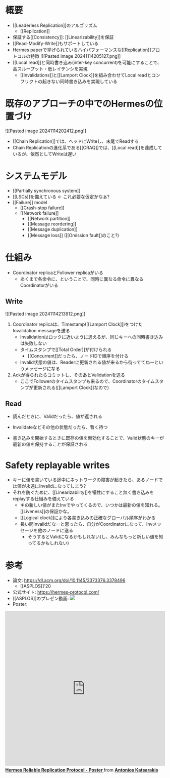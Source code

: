 # 概要
- [[Leaderless Replication]]のアルゴリズム
	- [[Replication]]
- 保証する[[Consistency]]:  [[Linearizability]]を保証
- [[Read-Modify-Write]]もサポートしている
- Hermes paperで挙げられているハイパフォーマンスな[[Replication]]プロトコルの特徴
  ![[Pasted image 20241114205127.png]]
- [[Local read]]と同時書き込み(inter-key concurrent)を可能にすることで、高スループット・低レイテンシを実現
	- [[Invalidations]]と[[Lamport Clock]]を組み合わせてLocal readとコンフリクトの起きない同時書き込みを実現している

# 既存のアプローチの中でのHermesの位置づけ
![[Pasted image 20241114202412.png]]
- [[Chain Replication]]では、ヘッドにWriteし、末尾でReadする
- Chain Replicationの進化系である[[CRAQ]]では、[[Local read]]を達成しているが、依然としてWriteは遅い

# システムモデル
- [[Partially synchronous system]]
- [[LSCs]]を備えている ← これ必要な仮定かなぁ?
- [[Failure]] model
	- [[Crash-stop failure]]
	- [[Network failure]]
		- [[Network partition]]
		- [[Message reordering]]
		- [[Message duplication]]
		- [[Message loss]] ([[Omission fault]]のこと?)

# 仕組み
- Coordinator replicaとFollower replicaがいる
	- あくまで各命令に、ということで、同時に異なる命令に異なるCoordinatorがいる
## Write
![[Pasted image 20241114213912.png]]
1. Coordinator replicaは、Timestamp([[Lamport Clock]])をつけたInvalidation messageを送る
	- Invalidationはロックに近いように思えるが、同じキーへの同時書き込みは失敗しない
	- タイムスタンプで[[Total Order]]が付けられる
		- [[Concurrent]]だったら、ノードIDで順序を付ける
	- Invalid状態の値は、Readerに更新される値が来るから待っててねーというメッセージになる
1. Ackが得られたらコミットし、そのあとValidationを送る
	- ここでFollowerのタイムスタンプも来るので、Coordinatorのタイムスタンプが更新される([[Lamport Clock]]なので)
## Read
- 読んだときに、Validだったら、値が返される
- Invalidateなどその他の状態だったら、暫く待つ

- 書き込みを開始するときに既存の値を無効化することで、Valid状態のキーが最新の値を保持することが保証される
# Safety replayable writes
- キーに値を書いている途中にネットワークの障害が起きたら、あるノードでは値が永遠にInvalidになってしまう?
- それを防ぐために、[[Linearizability]]を犠牲にすること無く書き込みをreplayする仕組みを備えている
	- キの新しい値がまたInvでやってくるので、いつかは最新の値を知れる。[[Liveness]]の保証かな。
	- [[Logical clock]]により各書き込みの正確なグローバル順序がわかる
	- 長い間Invalidだなーと思ったら、自分がCoordinatorになって、Invメッセージを他のノードに送る
		- そうするとValidになるかもしれない(し、みんなもっと新しい値を知ってるかもしれない)
# 参考
- 論文: https://dl.acm.org/doi/10.1145/3373376.3378496
	- [[ASPLOS]]'20
- 公式サイト: https://hermes-protocol.com/
- [[ASPLOS]]のプレゼン動画: ![](https://www.youtube.com/watch?v=5HwOdAjqEdE)
- Poster:
<iframe src="https://www.slideshare.net/slideshow/embed_code/key/793n6tuvZHDyTY?startSlide=1" width="597" height="486" frameborder="0" marginwidth="0" marginheight="0" scrolling="no" style="border:1px solid #CCC; border-width:1px; margin-bottom:5px;max-width: 100%;" allowfullscreen></iframe><div style="margin-bottom:5px"><strong><a href="https://www.slideshare.net/slideshow/hermes-reliable-replication-protocol-230267877/230267877" title="Hermes Reliable Replication Protocol - Poster " target="_blank">Hermes Reliable Replication Protocol - Poster </a></strong> from <strong><a href="https://www.slideshare.net/AntoniosKatsarakis" target="_blank">Antonios Katsarakis</a></strong></div>
